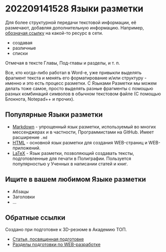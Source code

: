 # 202209141528 Языки разметки

Для более структурной передачи текстовой информации, её размечают, добавляя
дополнительную информацию. Например, [обозначая ссылку](http://ya.ru/) на
какой-то ресурс в сети.

- создавая
- различные
- списки

Отмечая в тексте Главы, Под-главы и разделы, и т. п.

Все, кто когда-либо работал в Word-е, уже привыкли выделять фрагмент текста и
менять его форматирование и/или структуру - именно и это есть процесс разметки.
С Языками Разметки мы можем делать тоже самое, просто выделять разные фрагменты
с помощью разных комбинаций символов в обычном текстовом файле (С помощью Блокнота,
Notepad++ и прочих).

## Популярные Языки разметки

- [Markdown](https://texterra.ru/blog/ischerpyvayushchaya-shpargalka-po-sintaksisu-razmetki-markdown-na-zametku-avtoram-veb-razrabotchikam.html) -
    упрощенный язык разметки, используемый во многих мессенджерах и в частности, Программистами на GitHub.
    Имеет расширение `.md`
- [HTML](./202209141556-html.md) - основной язык разметки для создания WEB-страниц и WEB-приложений.
- [LaTeX](https://ru.wikipedia.org/wiki/LaTeX) - Язык разметки, позволяющий создавать
    тексты, подготовленные для печати в Полиграфии. Пользуется популярностью у Ученных
    в написании статей и книг.

## Ищите в вашем любимом Языке разметки

- Абзацы
- Заголовки
- ...

## Обратные ссылки

Создано при подготовке к 3D-резюме в Академию ТОП.

- [Статья, посвященная подготовке](../blog/20220914-preparing-for-teaching.md)
- [Разделы подготовки по WEB-разработке](./202209141344-web-design.md)
